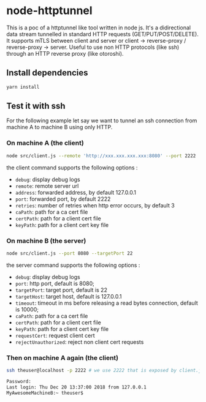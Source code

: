 # node-httptunnel

This is a poc of a httptunnel like tool written in node js. It's a didirectional data stream tunnelled in standard HTTP requests (GET/PUT/POST/DELETE).
It supports mTLS between client and server or client -> reverse-proxy / reverse-proxy -> server. Useful to use non HTTP protocols (like ssh) through an HTTP reverse proxy (like otoroshi).

## Install dependencies

```sh
yarn install
```

## Test it with ssh

For the following example let say we want to tunnel an ssh connection from machine A to machine B using only HTTP.

### On machine A (the client)

```sh
node src/client.js --remote 'http://xxx.xxx.xxx.xxx:8080' --port 2222
```

the client command supports the following options :

* `debug`: display debug logs
* `remote`: remote server url
* `address`: forwarded address, by default 127.0.0.1
* `port`: forwarded port, by default 2222
* `retries`: number of retries when http error occurs, by default 3
* `caPath`: path for a ca cert file
* `certPath`: path for a client cert file
* `keyPath`: path for a client cert key file

### On machine B (the server)

```sh
node src/client.js --port 8080 --targetPort 22
```

the server command supports the following options :

* `debug`: display debug logs
* `port`: http port, default is 8080;
* `targetPort`: target port, default is 22
* `targetHost`: target host, default is 127.0.0.1
* `timeout`: timeout in ms before releasing a read bytes connection, default is 10000;
* `caPath`: path for a ca cert file
* `certPath`: path for a client cert file
* `keyPath`: path for a client cert key file
* `requestCert`: request client cert
* `rejectUnauthorized`: reject non client cert requests

### Then on machine A again (the client)

```sh
ssh theuser@localhost -p 2222 # we use 2222 that is exposed by client.js

Password:
Last login: Thu Dec 20 13:37:00 2018 from 127.0.0.1
MyAwesomeMachineB:~ theuser$
```
